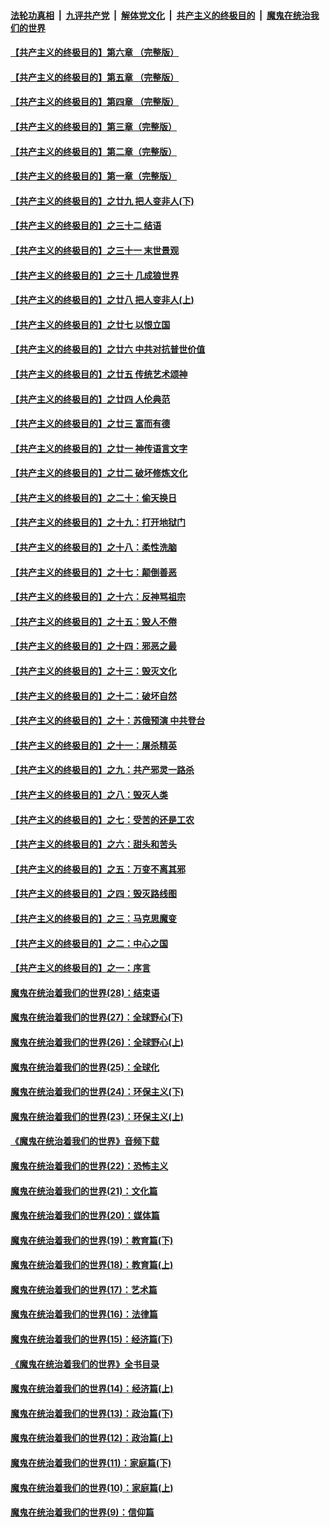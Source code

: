 

####  [法轮功真相](../../../../basic/blob/master/README.md?t=04140130) &nbsp;|&nbsp; [九评共产党](../../../../9ping.md/blob/master/README.md?t=04140130) &nbsp;|&nbsp; [解体党文化](../../../../jtdwh.md/blob/master/README.md?t=04140130)  &nbsp;|&nbsp; [共产主义的终极目的](../../../../gczydzjmd.md/blob/master/README.md?t=04140130) &nbsp;|&nbsp; [魔鬼在统治我们的世界](../../../../mgztzwmdsj.md/blob/master/README.md?t=04140130) 

#### [【共产主义的终极目的】第六章 （完整版）](../pages/nsc422/n11428913.md?t=04140130) 

#### [【共产主义的终极目的】第五章 （完整版）](../pages/nsc422/n11428912.md?t=04140130) 

#### [【共产主义的终极目的】第四章 （完整版）](../pages/nsc422/n11428907.md?t=04140130) 

#### [【共产主义的终极目的】第三章（完整版）](../pages/nsc422/n11428848.md?t=04140130) 

#### [【共产主义的终极目的】第二章（完整版）](../pages/nsc422/n11428831.md?t=04140130) 

#### [【共产主义的终极目的】第一章（完整版）](../pages/nsc422/n11417651.md?t=04140130) 

#### [【共产主义的终极目的】之廿九 把人变非人(下)](../pages/nsc422/n11344140.md?t=04140130) 

#### [【共产主义的终极目的】之三十二 结语](../pages/nsc422/n11360535.md?t=04140130) 

#### [【共产主义的终极目的】之三十一 末世景观](../pages/nsc422/n11351129.md?t=04140130) 

#### [【共产主义的终极目的】之三十 几成狼世界](../pages/nsc422/n11348280.md?t=04140130) 

#### [【共产主义的终极目的】之廿八 把人变非人(上)](../pages/nsc422/n11340492.md?t=04140130) 

#### [【共产主义的终极目的】之廿七 以恨立国](../pages/nsc422/n11336944.md?t=04140130) 

#### [【共产主义的终极目的】之廿六 中共对抗普世价值](../pages/nsc422/n11324785.md?t=04140130) 

#### [【共产主义的终极目的】之廿五 传统艺术颂神](../pages/nsc422/n11296396.md?t=04140130) 

#### [【共产主义的终极目的】之廿四 人伦典范](../pages/nsc422/n11296397.md?t=04140130) 

#### [【共产主义的终极目的】之廿三 富而有德](../pages/nsc422/n11283598.md?t=04140130) 

#### [【共产主义的终极目的】之廿一 神传语言文字](../pages/nsc422/n11263265.md?t=04140130) 

#### [【共产主义的终极目的】之廿二 破坏修炼文化](../pages/nsc422/n11245728.md?t=04140130) 

#### [【共产主义的终极目的】之二十：偷天换日](../pages/nsc422/n11238846.md?t=04140130) 

#### [【共产主义的终极目的】之十九：打开地狱门](../pages/nsc422/n11206376.md?t=04140130) 

#### [【共产主义的终极目的】之十八：柔性洗脑](../pages/nsc422/n11199994.md?t=04140130) 

#### [【共产主义的终极目的】之十七：颠倒善恶](../pages/nsc422/n11179782.md?t=04140130) 

#### [【共产主义的终极目的】之十六：反神骂祖宗](../pages/nsc422/n11166798.md?t=04140130) 

#### [【共产主义的终极目的】之十五：毁人不倦](../pages/nsc422/n11166792.md?t=04140130) 

#### [【共产主义的终极目的】之十四：邪恶之最](../pages/nsc422/n11150249.md?t=04140130) 

#### [【共产主义的终极目的】之十三：毁灭文化](../pages/nsc422/n11135227.md?t=04140130) 

#### [【共产主义的终极目的】之十二：破坏自然](../pages/nsc422/n11135214.md?t=04140130) 

#### [【共产主义的终极目的】之十：苏俄预演 中共登台](../pages/nsc422/n11118424.md?t=04140130) 

#### [【共产主义的终极目的】之十一：屠杀精英](../pages/nsc422/n11118442.md?t=04140130) 

#### [【共产主义的终极目的】之九：共产邪灵一路杀](../pages/nsc422/n11114139.md?t=04140130) 

#### [【共产主义的终极目的】之八：毁灭人类](../pages/nsc422/n11108503.md?t=04140130) 

#### [【共产主义的终极目的】之七：受苦的还是工农](../pages/nsc422/n11101809.md?t=04140130) 

#### [【共产主义的终极目的】之六：甜头和苦头](../pages/nsc422/n11096971.md?t=04140130) 

#### [【共产主义的终极目的】之五：万变不离其邪](../pages/nsc422/n11091285.md?t=04140130) 

#### [【共产主义的终极目的】之四：毁灭路线图](../pages/nsc422/n11086284.md?t=04140130) 

#### [【共产主义的终极目的】之三：马克思魔变](../pages/nsc422/n11061941.md?t=04140130) 

#### [【共产主义的终极目的】之二：中心之国](../pages/nsc422/n11047728.md?t=04140130) 

#### [【共产主义的终极目的】之一：序言](../pages/nsc422/n11086077.md?t=04140130) 

#### [魔鬼在统治着我们的世界(28)：结束语](../pages/nsc422/n10936246.md?t=04140130) 

#### [魔鬼在统治着我们的世界(27)：全球野心(下)](../pages/nsc422/n10928319.md?t=04140130) 

#### [魔鬼在统治着我们的世界(26)：全球野心(上)](../pages/nsc422/n10900318.md?t=04140130) 

#### [魔鬼在统治着我们的世界(25)：全球化](../pages/nsc422/n10788205.md?t=04140130) 

#### [魔鬼在统治着我们的世界(24)：环保主义(下)](../pages/nsc422/n10695307.md?t=04140130) 

#### [魔鬼在统治着我们的世界(23)：环保主义(上)](../pages/nsc422/n10688613.md?t=04140130) 

#### [《魔鬼在统治着我们的世界》音频下载](../pages/nsc422/n10635553.md?t=04140130) 

#### [魔鬼在统治着我们的世界(22)：恐怖主义](../pages/nsc422/n10614727.md?t=04140130) 

#### [魔鬼在统治着我们的世界(21)：文化篇](../pages/nsc422/n10597706.md?t=04140130) 

#### [魔鬼在统治着我们的世界(20)：媒体篇](../pages/nsc422/n10586579.md?t=04140130) 

#### [魔鬼在统治着我们的世界(19)：教育篇(下)](../pages/nsc422/n10564808.md?t=04140130) 

#### [魔鬼在统治着我们的世界(18)：教育篇(上)](../pages/nsc422/n10526970.md?t=04140130) 

#### [魔鬼在统治着我们的世界(17)：艺术篇](../pages/nsc422/n10499093.md?t=04140130) 

#### [魔鬼在统治着我们的世界(16)：法律篇](../pages/nsc422/n10485969.md?t=04140130) 

#### [魔鬼在统治着我们的世界(15)：经济篇(下)](../pages/nsc422/n10469975.md?t=04140130) 

#### [《魔鬼在统治着我们的世界》全书目录](../pages/nsc422/n10464261.md?t=04140130) 

#### [魔鬼在统治着我们的世界(14)：经济篇(上)](../pages/nsc422/n10457370.md?t=04140130) 

#### [魔鬼在统治着我们的世界(13)：政治篇(下)](../pages/nsc422/n10448270.md?t=04140130) 

#### [魔鬼在统治着我们的世界(12)：政治篇(上)](../pages/nsc422/n10444576.md?t=04140130) 

#### [魔鬼在统治着我们的世界(11)：家庭篇(下)](../pages/nsc422/n10440961.md?t=04140130) 

#### [魔鬼在统治着我们的世界(10)：家庭篇(上)](../pages/nsc422/n10435448.md?t=04140130) 

#### [魔鬼在统治着我们的世界(9)：信仰篇](../pages/nsc422/n10432159.md?t=04140130) 

